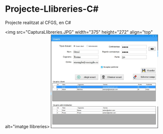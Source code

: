 # Projecte-Llibreries-C#
Projecte realitzat al CFGS, en C#

<img src="CapturaLlibreries.JPG" width="375" height="272" align="top" alt="imatge llibreries> <img src="CapturaUsuaris.JPG" width="351" height="306" alt="imatge usuaris">
